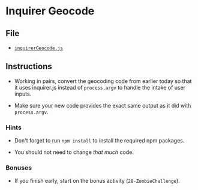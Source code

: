 # Inquirer Geocode

## File

* [`inquirerGeocode.js`](Unsolved/inquirerGeocode.js)

## Instructions

* Working in pairs, convert the geocoding code from earlier today so that it uses inquirer.js instead of `process.argv` to handle the intake of user inputs.

* Make sure your new code provides the exact same output as it did with `process.argv`.

### Hints

* Don't forget to run `npm install` to install the required npm packages.

* You should not need to change _that much_ code.

### Bonuses

* If you finish early, start on the bonus activity (`28-ZombieChallenge`).
